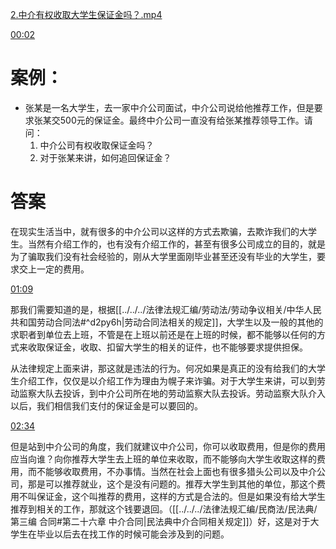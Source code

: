 [2.中介有权收取大学生保证金吗？.mp4](file:///E:%5C法律实务%5CA314【游本春】【20小时200讲】劳动纠纷维权指南及企业风控管控宝典（200讲劳动合同签订法律风险防范与合规管理）%5C2.中介有权收取大学生保证金吗？.mp4)

[00:02](file:///E:/%5C%E6%B3%95%E5%BE%8B%E5%AE%9E%E5%8A%A1%5CA314%E3%80%90%E6%B8%B8%E6%9C%AC%E6%98%A5%E3%80%91%E3%80%9020%E5%B0%8F%E6%97%B6200%E8%AE%B2%E3%80%91%E5%8A%B3%E5%8A%A8%E7%BA%A0%E7%BA%B7%E7%BB%B4%E6%9D%83%E6%8C%87%E5%8D%97%E5%8F%8A%E4%BC%81%E4%B8%9A%E9%A3%8E%E6%8E%A7%E7%AE%A1%E6%8E%A7%E5%AE%9D%E5%85%B8%EF%BC%88200%E8%AE%B2%E5%8A%B3%E5%8A%A8%E5%90%88%E5%90%8C%E7%AD%BE%E8%AE%A2%E6%B3%95%E5%BE%8B%E9%A3%8E%E9%99%A9%E9%98%B2%E8%8C%83%E4%B8%8E%E5%90%88%E8%A7%84%E7%AE%A1%E7%90%86%EF%BC%89%5C2.%E4%B8%AD%E4%BB%8B%E6%9C%89%E6%9D%83%E6%94%B6%E5%8F%96%E5%A4%A7%E5%AD%A6%E7%94%9F%E4%BF%9D%E8%AF%81%E9%87%91%E5%90%97%EF%BC%9F.mp4#t=2.601095)

# 案例：
- 张某是一名大学生，去一家中介公司面试，中介公司说给他推荐工作，但是要求张某交500元的保证金。最终中介公司一直没有给张某推荐领导工作。请问：
	1. 中介公司有权收取保证金吗？
	2. 对于张某来讲，如何追回保证金？
# 答案
在现实生活当中，就有很多的中介公司以这样的方式去欺骗，去欺诈我们的大学生。当然有介绍工作的，也有没有介绍工作的，甚至有很多公司成立的目的，就是为了骗取我们没有社会经验的，刚从大学里面刚毕业甚至还没有毕业的大学生，要求交上一定的费用。

[01:09](file:///E:/%5C%E6%B3%95%E5%BE%8B%E5%AE%9E%E5%8A%A1%5CA314%E3%80%90%E6%B8%B8%E6%9C%AC%E6%98%A5%E3%80%91%E3%80%9020%E5%B0%8F%E6%97%B6200%E8%AE%B2%E3%80%91%E5%8A%B3%E5%8A%A8%E7%BA%A0%E7%BA%B7%E7%BB%B4%E6%9D%83%E6%8C%87%E5%8D%97%E5%8F%8A%E4%BC%81%E4%B8%9A%E9%A3%8E%E6%8E%A7%E7%AE%A1%E6%8E%A7%E5%AE%9D%E5%85%B8%EF%BC%88200%E8%AE%B2%E5%8A%B3%E5%8A%A8%E5%90%88%E5%90%8C%E7%AD%BE%E8%AE%A2%E6%B3%95%E5%BE%8B%E9%A3%8E%E9%99%A9%E9%98%B2%E8%8C%83%E4%B8%8E%E5%90%88%E8%A7%84%E7%AE%A1%E7%90%86%EF%BC%89%5C2.%E4%B8%AD%E4%BB%8B%E6%9C%89%E6%9D%83%E6%94%B6%E5%8F%96%E5%A4%A7%E5%AD%A6%E7%94%9F%E4%BF%9D%E8%AF%81%E9%87%91%E5%90%97%EF%BC%9F.mp4#t=01:09)

那我们需要知道的是，根据[[../../../法律法规汇编/劳动法/劳动争议相关/中华人民共和国劳动合同法#^d2py6h|劳动合同法相关的规定]]，大学生以及一般的其他的求职者到单位去上班，不管是在上班以前还是在上班的时候，都不能够以任何的方式来收取保证金，收取、扣留大学生的相关的证件，也不能够要求提供担保。

从法律规定上面来讲，那这就是违法的行为。何况如果是真正的没有给我们的大学生介绍工作，仅仅是以介绍工作为理由为幌子来诈骗。对于大学生来讲，可以到劳动监察大队去投诉，到中介公司所在地的劳动监察大队去投诉。劳动监察大队介入以后，我们相信我们支付的保证金是可以要回的。

[02:34](file:///E:/%5C%E6%B3%95%E5%BE%8B%E5%AE%9E%E5%8A%A1%5CA314%E3%80%90%E6%B8%B8%E6%9C%AC%E6%98%A5%E3%80%91%E3%80%9020%E5%B0%8F%E6%97%B6200%E8%AE%B2%E3%80%91%E5%8A%B3%E5%8A%A8%E7%BA%A0%E7%BA%B7%E7%BB%B4%E6%9D%83%E6%8C%87%E5%8D%97%E5%8F%8A%E4%BC%81%E4%B8%9A%E9%A3%8E%E6%8E%A7%E7%AE%A1%E6%8E%A7%E5%AE%9D%E5%85%B8%EF%BC%88200%E8%AE%B2%E5%8A%B3%E5%8A%A8%E5%90%88%E5%90%8C%E7%AD%BE%E8%AE%A2%E6%B3%95%E5%BE%8B%E9%A3%8E%E9%99%A9%E9%98%B2%E8%8C%83%E4%B8%8E%E5%90%88%E8%A7%84%E7%AE%A1%E7%90%86%EF%BC%89%5C2.%E4%B8%AD%E4%BB%8B%E6%9C%89%E6%9D%83%E6%94%B6%E5%8F%96%E5%A4%A7%E5%AD%A6%E7%94%9F%E4%BF%9D%E8%AF%81%E9%87%91%E5%90%97%EF%BC%9F.mp4#t=02:34)

但是站到中介公司的角度，我们就建议中介公司，你可以收取费用，但是你的费用应当向谁？向你推荐大学生去上班的单位来收取，而不能够向大学生收取这样的费用，而不能够收取费用，不办事情。当然在社会上面也有很多猎头公司以及中介公司，那是可以推荐就业，这个是没有问题的。推荐大学生到其他的单位，那这个费用不叫保证金，这个叫推荐的费用，这样的方式是合法的。但是如果没有给大学生推荐到相关的工作，那就这个钱要退回。（[[../../../法律法规汇编/民商法/民法典/第三编 合同#第二十六章 中介合同|民法典中介合同相关规定]]）好，这是对于大学生在毕业以后去在找工作的时候可能会涉及到的问题。